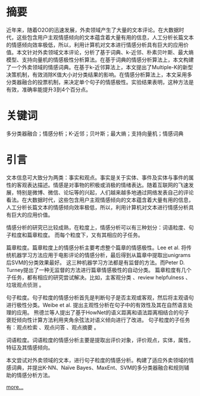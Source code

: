 # 摘要
近年来，随着O2O的迅速发展，外卖领域产生了大量的文本评论。在大数据时代，这些包含用户主观情感倾向的文本蕴含着大量有用的信息，人工分析长篇文本的情感倾向效率极低，所以，利用计算机对文本进行情感分析具有巨大的应用价值。本文针对外卖领域文本评论，分析了基于词典、k-近邻、朴素贝叶斯、最大熵模型、支持向量机的情感极性分析算法。在基于词典的情感分析算法上，本文构建了一个外卖领域的情感词典。在基于k-近邻算法上，本文提出了Multiple-K的新型决策机制，有效消除K值大小对分类结果的影响。在情感分析算法上，本文采用多分类器融合的投票机制，来决定单个句子的情感极性。实验结果表明，这种方法是有效，准确率能提升3到4个百分点。

# 关键词
多分类器融合；情感分析；K-近邻；贝叶斯；最大熵；支持向量机；情感词典

# 引言
文本信息可大致分为两类：事实和观点。事实是关于实体、事件及实体与事件的属性的客观表达描述。情感是对事物的积极或消极的情绪表达。随着互联网的飞速发展，特别是微博、微信、论坛等的兴起，人们越来越多地通过网络发表自己的评论看法。在大数据时代，这些包含用户主观情感倾向的文本蕴含着大量有用的信息，人工分析长篇文本的情感倾向效率极低，所以，利用计算机对文本进行情感分析具有巨大的应用价值。 

情感分析的研究已比较成熟，在粒度上，情感分析可以有三种划分：词语粒度、句子粒度和篇章粒度。 而每个粒度下，又有其相应的子任务。 

篇章粒度。篇章粒度上的情感分析主要考虑整个篇章的情感极性。Lee et al. 将传统机器学习方法应用于电影评论的情感分析，最后得到从篇章中提取出unigrams后SVM的分类效果最好。 这三种机器学习方法都是有监督的方法。而Peter D. Turney提出了一种无监督的方法进行篇章情感极性的自动分类。 篇章粒度有几个子任务，都有相应的研究尝试解决。比如，主客观分类 、review helpfulness 、垃圾观点侦测 。

句子粒度。句子粒度的情感分析首先是判断句子是否主观或客观，然后将主观语句进行极性分类。Weibe et al. 提出主观性分析在句子中的有效性及其在自然语言处理的应用。 熊德兰等人提出了基于HowNet的语义距离和语法距离相结合的句子褒贬倾向性计算方法利用夹角余弦法对语义倾向进行了改进。 句子粒度的子任务有：观点检索 、观点问答 、观点摘要 。

词语粒度。词语粒度的情感分析主要是提取出评价对象，评价观点，实体，属性，特征及其情感倾向。   

本文尝试对外卖领域的文本，进行句子粒度的情感分析。构建了适应外卖领域的情感词典，并提出K-NN、Naïve Bayes、MaxEnt、SVM的多分类器融合和规则辅助的情感分析方法。

[more...](/paper/多分类器融合的情感分析方法研究.docx)